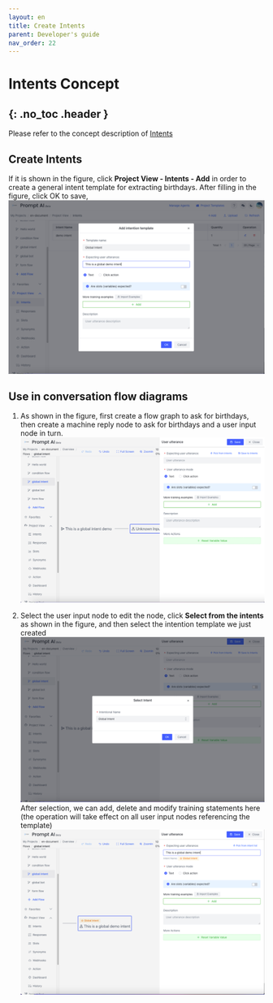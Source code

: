 ```yaml
---
layout: en
title: Create Intents
parent: Developer's guide
nav_order: 22
---
```


# Intents Concept
{: .no_toc .header }
---
Please refer to the concept description of [Intents](/docs/appendix/appendix)

## Create Intents

If it is shown in the figure, click **Project View - Intents - Add** in order to create a general intent template for extracting birthdays. After filling in the figure, click OK to save,
![01-user-global](/assets/images/tutorial/template/01-user-global.png)
## Use in conversation flow diagrams
1. As shown in the figure, first create a flow graph to ask for birthdays, then create a machine reply node to ask for birthdays and a user input node in turn.
   ![02-user-global](/assets/images/tutorial/template/02-user-global.png)

2. Select the user input node to edit the node, click **Select from the intents** as shown in the figure, and then select the intention template we just created
   ![03-user-global](/assets/images/tutorial/template/03-user-global.png)
   After selection, we can add, delete and modify training statements here (the operation will take effect on all user input nodes referencing the template)
   ![04-user-global](/assets/images/tutorial/template/04-user-global.png)